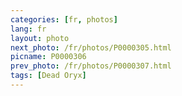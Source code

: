 ```yaml
---
categories: [fr, photos]
lang: fr
layout: photo
next_photo: /fr/photos/P0000305.html
picname: P0000306
prev_photo: /fr/photos/P0000307.html
tags: [Dead Oryx]
---
```

